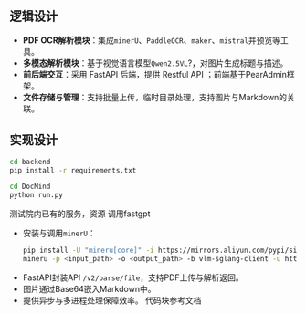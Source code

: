 ## 逻辑设计
- **PDF OCR解析模块**：集成`minerU`、`PaddleOCR`、`maker`、`mistral`并预览等工具。
- **多模态解析模块**：基于视觉语言模型`Qwen2.5VL`?，对图片生成标题与描述。
- **前后端交互**：采用 FastAPI 后端，提供 Restful API ；前端基于PearAdmin框架。
- **文件存储与管理**：支持批量上传，临时目录处理，支持图片与Markdown的关联。
<!-- - **并发处理**：基于多进程池`ProcessPoolExecutor`，按GPU数量自动配置。 -->

## 实现设计
```bash
cd backend
pip install -r requirements.txt
```

```bash
cd DocMind
python run.py
```

测试院内已有的服务，资源
调用fastgpt
- 安装与调用`minerU`：
  ```bash
  pip install -U "mineru[core]" -i https://mirrors.aliyun.com/pypi/simple
  mineru -p <input_path> -o <output_path> -b vlm-sglang-client -u http://172.16.0.176:30000
  ```
- FastAPI封装API `/v2/parse/file`，支持PDF上传与解析返回。
- 图片通过Base64嵌入Markdown中。
- 提供异步与多进程处理保障效率。
代码块参考文档